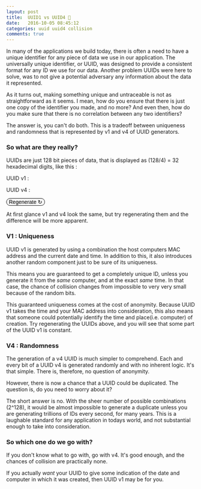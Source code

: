 ```yaml
---
layout: post
title:  UUID1 vs UUID4 🔑
date:   2016-10-05 08:45:12
categories: uuid uuid4 collision
comments: true
---
```


<style>
#uuidv1, #uuidv4 {
  font-family : monospace;
}

#regenerate {
  cursor: pointer;
  font-size: 1em;
  border-radius: 10px;
  border: 1px solid black;
  background: whitesmoke;
}
</style>

In many of the applications we build today, there is often a need to have a unique identifier for any piece of data we use in our application. The universally unique identifier, or UUID, was designed to provide a consistent format for any ID we use for our data. Another problem UUIDs were here to solve, was to not give a potential adversary any information about the data it represented.

As it turns out, making something unique and untraceable is not as straightforward as it seems. I mean, how do you ensure that there is just one copy of the identifier you made, and no more? And even then, how do you make sure that there is no correlation between any two identifiers?

The answer is, you can't do both. This is a tradeoff between uniqueness and randomness that is represented by v1 and v4 of UUID generators.

### So what are they really?

UUIDs are just 128 bit pieces of data, that is displayed as (128/4) = 32 hexadecimal digits, like this :

UUID v1 : <span id="uuidv1"></span>  

UUID v4 : <span id="uuidv4"></span>

<button id="regenerate">Regenerate ↻</button>

At first glance v1 and v4 look the same, but try regenerating them and the difference will be more apparent.

### V1 : Uniqueness

UUID v1 is generated by using a combination the host computers MAC address and the current date and time. In addition to this, it also introduces another random component just to be sure of its uniqueness.

This means you are guaranteed to get a completely unique ID, unless you generate it from the _same_ computer, and at the exact _same_ time. In that case, the chance of collision changes from impossible to very very small because of the random bits.

This guaranteed uniqueness comes at the cost of anonymity. Because UUID v1 takes the time and your MAC address into consideration, this also means that someone could potentially identify the time and place(i.e. computer) of creation. Try regenerating the UUIDs above, and you will see that some part of the UUID v1 is constant.

### V4 : Randomness

The generation of a v4 UUID is much simpler to comprehend. Each and every bit of a UUID v4 is generated randomly and with no inherent logic. It's that simple. There is, therefore, no question of anonymity.

However, there is now a chance that a UUID could be duplicated. The question is, do you need to worry about it?

The short answer is no. With the sheer number of possible combinations (2^128), it would be almost impossible to generate a duplicate unless you are generating trillions of IDs every second, for many years. This is a laughable standard for any application in todays world, and not substantial enough to take into consideration.

### So which one do we go with?

If you don't know what to go with, go with v4. It's good enough, and the chances of collision are practically none.

If you actually _want_ your UUID to give some indication of the date and computer in which it was created, then UUID v1 may be for you.

<script src="/assets/scripts/uuid.js"></script>
<script>
var v1container = document.getElementById('uuidv1')
var v4container = document.getElementById('uuidv4')

v1container.innerHTML = uuid.v1()
v4container.innerHTML = uuid.v4()

document.getElementById('regenerate').addEventListener('click', function(){
  v1container.innerHTML = uuid.v1()
  v4container.innerHTML = uuid.v4()
  window.ga && ga('send', {
  hitType: 'event',
  eventCategory: 'Buttons',
  eventAction: 'click',
  eventLabel: 'uuid_regenerate'
});
})
</script>
